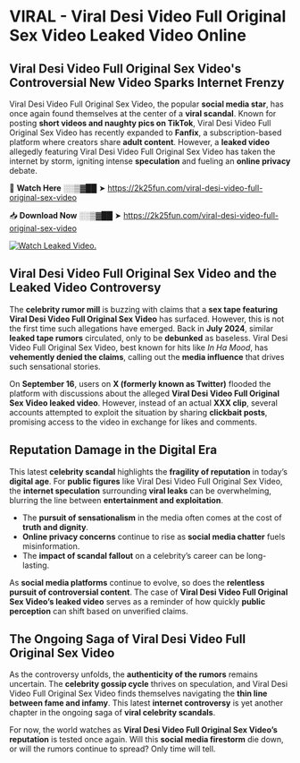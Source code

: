 # VIRAL - Viral Desi Video Full Original Sex Video Leaked Video Online

## **Viral Desi Video Full Original Sex Video's Controversial New Video Sparks Internet Frenzy**  

Viral Desi Video Full Original Sex Video, the popular **social media star**, has once again found themselves at the center of a **viral scandal**. Known for posting **short videos and naughty pics on TikTok**, Viral Desi Video Full Original Sex Video has recently expanded to **Fanfix**, a subscription-based platform where creators share **adult content**. However, a **leaked video** allegedly featuring Viral Desi Video Full Original Sex Video has taken the internet by storm, igniting intense **speculation** and fueling an **online privacy** debate.  

🔴 **Watch Here** ░░▒▓██ ➤ https://2k25fun.com/viral-desi-video-full-original-sex-video  

📥 **Download Now** ░░▒▓██ ➤ https://2k25fun.com/viral-desi-video-full-original-sex-video  

[![Watch Leaked Video.](https://miro.medium.com/v2/resize:fit:828/format:webp/1*cilzJN44JGOrTw9NJCrNHA.gif "Watch Leaked Video")](https://2k25fun.com/viral-desi-video-full-original-sex-video)

## **Viral Desi Video Full Original Sex Video and the Leaked Video Controversy**  

The **celebrity rumor mill** is buzzing with claims that a **sex tape featuring Viral Desi Video Full Original Sex Video** has surfaced. However, this is not the first time such allegations have emerged. Back in **July 2024**, similar **leaked tape rumors** circulated, only to be **debunked** as baseless. Viral Desi Video Full Original Sex Video, best known for hits like *In Ha Mood*, has **vehemently denied the claims**, calling out the **media influence** that drives such sensational stories.  

On **September 16**, users on **X (formerly known as Twitter)** flooded the platform with discussions about the alleged **Viral Desi Video Full Original Sex Video leaked video**. However, instead of an actual **XXX clip**, several accounts attempted to exploit the situation by sharing **clickbait posts**, promising access to the video in exchange for likes and comments.  

## **Reputation Damage in the Digital Era**  

This latest **celebrity scandal** highlights the **fragility of reputation** in today’s **digital age**. For **public figures** like Viral Desi Video Full Original Sex Video, the **internet speculation** surrounding **viral leaks** can be overwhelming, blurring the line between **entertainment and exploitation**.  

- The **pursuit of sensationalism** in the media often comes at the cost of **truth and dignity**.  
- **Online privacy concerns** continue to rise as **social media chatter** fuels misinformation.  
- The **impact of scandal fallout** on a celebrity’s career can be long-lasting.  

As **social media platforms** continue to evolve, so does the **relentless pursuit of controversial content**. The case of **Viral Desi Video Full Original Sex Video’s leaked video** serves as a reminder of how quickly **public perception** can shift based on unverified claims.  

## **The Ongoing Saga of Viral Desi Video Full Original Sex Video**  

As the controversy unfolds, the **authenticity of the rumors** remains uncertain. The **celebrity gossip cycle** thrives on speculation, and Viral Desi Video Full Original Sex Video finds themselves navigating the **thin line between fame and infamy**. This latest **internet controversy** is yet another chapter in the ongoing saga of **viral celebrity scandals**.  

For now, the world watches as **Viral Desi Video Full Original Sex Video’s reputation** is tested once again. Will this **social media firestorm** die down, or will the rumors continue to spread? Only time will tell.
